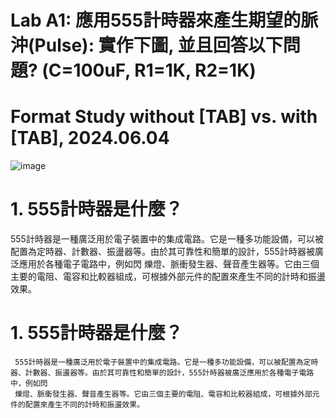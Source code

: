 
# Lab A1: 應用555計時器來產生期望的脈沖(Pulse): 實作下圖, 並且回答以下問題? (C=100uF, R1=1K, R2=1K)

# Format Study without [TAB] vs. with [TAB], 2024.06.04

![image](https://github.com/Grace-TA/eCircuitLab2024/assets/89304181/ac947f1f-6e28-4799-8231-b3c88eaf88f5)


# 1. 555計時器是什麼？
555計時器是一種廣泛用於電子裝置中的集成電路。它是一種多功能設備，可以被配置為定時器、計數器、振盪器等。由於其可靠性和簡單的設計，555計時器被廣泛應用於各種電子電路中，例如閃 
爍燈、脈衝發生器、聲音產生器等。它由三個主要的電阻、電容和比較器組成，可根據外部元件的配置來產生不同的計時和振盪效果。

# 1. 555計時器是什麼？
     555計時器是一種廣泛用於電子裝置中的集成電路。它是一種多功能設備，可以被配置為定時器、計數器、振盪器等。由於其可靠性和簡單的設計，555計時器被廣泛應用於各種電子電路中，例如閃 
     爍燈、脈衝發生器、聲音產生器等。它由三個主要的電阻、電容和比較器組成，可根據外部元件的配置來產生不同的計時和振盪效果。
     

